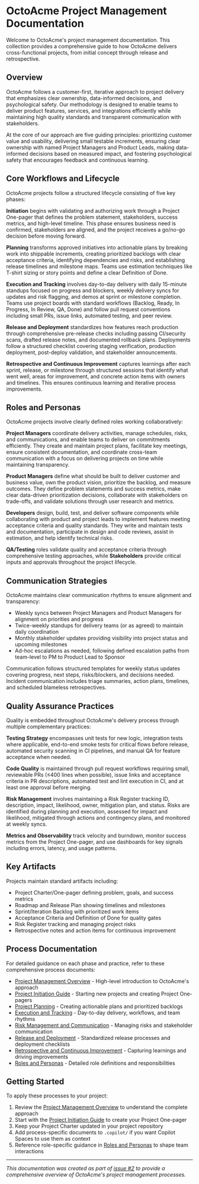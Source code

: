 # OctoAcme Project Management Documentation

Welcome to OctoAcme's project management documentation. This collection provides a comprehensive guide to how OctoAcme delivers cross-functional projects, from initial concept through release and retrospective.

## Overview

OctoAcme follows a customer-first, iterative approach to project delivery that emphasizes clear ownership, data-informed decisions, and psychological safety. Our methodology is designed to enable teams to deliver product features, services, and integrations efficiently while maintaining high quality standards and transparent communication with stakeholders.

At the core of our approach are five guiding principles: prioritizing customer value and usability, delivering small testable increments, ensuring clear ownership with named Project Managers and Product Leads, making data-informed decisions based on measured impact, and fostering psychological safety that encourages feedback and continuous learning.

## Core Workflows and Lifecycle

OctoAcme projects follow a structured lifecycle consisting of five key phases:

**Initiation** begins with validating and authorizing work through a Project One-pager that defines the problem statement, stakeholders, success metrics, and high-level timeline. This phase ensures business need is confirmed, stakeholders are aligned, and the project receives a go/no-go decision before moving forward.

**Planning** transforms approved initiatives into actionable plans by breaking work into shippable increments, creating prioritized backlogs with clear acceptance criteria, identifying dependencies and risks, and establishing release timelines and milestone maps. Teams use estimation techniques like T-shirt sizing or story points and define a clear Definition of Done.

**Execution and Tracking** involves day-to-day delivery with daily 15-minute standups focused on progress and blockers, weekly delivery syncs for updates and risk flagging, and demos at sprint or milestone completion. Teams use project boards with standard workflows (Backlog, Ready, In Progress, In Review, QA, Done) and follow pull request conventions including small PRs, issue links, automated testing, and peer review.

**Release and Deployment** standardizes how features reach production through comprehensive pre-release checks including passing CI/security scans, drafted release notes, and documented rollback plans. Deployments follow a structured checklist covering staging verification, production deployment, post-deploy validation, and stakeholder announcements.

**Retrospective and Continuous Improvement** captures learnings after each sprint, release, or milestone through structured sessions that identify what went well, areas for improvement, and concrete action items with owners and timelines. This ensures continuous learning and iterative process improvements.

## Roles and Personas

OctoAcme projects involve clearly defined roles working collaboratively:

**Project Managers** coordinate delivery activities, manage schedules, risks, and communications, and enable teams to deliver on commitments efficiently. They create and maintain project plans, facilitate key meetings, ensure consistent documentation, and coordinate cross-team communication with a focus on delivering projects on time while maintaining transparency.

**Product Managers** define what should be built to deliver customer and business value, own the product vision, prioritize the backlog, and measure outcomes. They define problem statements and success metrics, make clear data-driven prioritization decisions, collaborate with stakeholders on trade-offs, and validate solutions through user research and metrics.

**Developers** design, build, test, and deliver software components while collaborating with product and project leads to implement features meeting acceptance criteria and quality standards. They write and maintain tests and documentation, participate in design and code reviews, assist in estimation, and help identify technical risks.

**QA/Testing** roles validate quality and acceptance criteria through comprehensive testing approaches, while **Stakeholders** provide critical inputs and approvals throughout the project lifecycle.

## Communication Strategies

OctoAcme maintains clear communication rhythms to ensure alignment and transparency:

- Weekly syncs between Project Managers and Product Managers for alignment on priorities and progress
- Twice-weekly standups for delivery teams (or as agreed) to maintain daily coordination
- Monthly stakeholder updates providing visibility into project status and upcoming milestones
- Ad-hoc escalations as needed, following defined escalation paths from team-level to PM to Product Lead to Sponsor

Communication follows structured templates for weekly status updates covering progress, next steps, risks/blockers, and decisions needed. Incident communication includes triage summaries, action plans, timelines, and scheduled blameless retrospectives.

## Quality Assurance Practices

Quality is embedded throughout OctoAcme's delivery process through multiple complementary practices:

**Testing Strategy** encompasses unit tests for new logic, integration tests where applicable, end-to-end smoke tests for critical flows before release, automated security scanning in CI pipelines, and manual QA for feature acceptance when needed.

**Code Quality** is maintained through pull request workflows requiring small, reviewable PRs (≤400 lines when possible), issue links and acceptance criteria in PR descriptions, automated test and lint execution in CI, and at least one approval before merging.

**Risk Management** involves maintaining a Risk Register tracking ID, description, impact, likelihood, owner, mitigation plan, and status. Risks are identified during planning and execution, assessed for impact and likelihood, mitigated through actions and contingency plans, and monitored at weekly syncs.

**Metrics and Observability** track velocity and burndown, monitor success metrics from the Project One-pager, and use dashboards for key signals including errors, latency, and usage patterns.

## Key Artifacts

Projects maintain standard artifacts including:
- Project Charter/One-pager defining problem, goals, and success metrics
- Roadmap and Release Plan showing timelines and milestones
- Sprint/Iteration Backlog with prioritized work items
- Acceptance Criteria and Definition of Done for quality gates
- Risk Register tracking and managing project risks
- Retrospective notes and action items for continuous improvement

## Process Documentation

For detailed guidance on each phase and practice, refer to these comprehensive process documents:

- [Project Management Overview](octoacme-project-management-overview.md) - High-level introduction to OctoAcme's approach
- [Project Initiation Guide](octoacme-project-initiation.md) - Starting new projects and creating Project One-pagers
- [Project Planning](octoacme-project-planning.md) - Creating actionable plans and prioritized backlogs
- [Execution and Tracking](octoacme-execution-and-tracking.md) - Day-to-day delivery, workflows, and team rhythms
- [Risk Management and Communication](octoacme-risks-and-communication.md) - Managing risks and stakeholder communication
- [Release and Deployment](octoacme-release-and-deployment.md) - Standardized release processes and deployment checklists
- [Retrospective and Continuous Improvement](octoacme-retrospective-and-continuous-improvement.md) - Capturing learnings and driving improvements
- [Roles and Personas](octoacme-roles-and-personas.md) - Detailed role definitions and responsibilities

## Getting Started

To apply these processes to your project:

1. Review the [Project Management Overview](octoacme-project-management-overview.md) to understand the complete approach
2. Start with the [Project Initiation Guide](octoacme-project-initiation.md) to create your Project One-pager
3. Keep your Project Charter updated in your project repository
4. Add process-specific documents to `.copilot/` if you want Copilot Spaces to use them as context
5. Reference role-specific guidance in [Roles and Personas](octoacme-roles-and-personas.md) to shape team interactions

---

*This documentation was created as part of [issue #2](https://github.com/sachinthau/skills-scale-institutional-knowledge-using-copilot-spaces/issues/2) to provide a comprehensive overview of OctoAcme's project management processes.*
